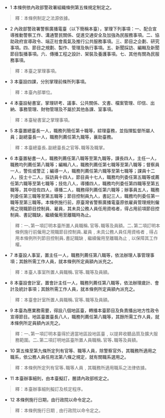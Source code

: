 * 1 本條例依內政部警政署組織條例第五條規定制定之。

> 釋：本條例制定之法源依據。

* 2 內政部警政署警察廣播電臺（以下簡稱本臺），掌理下列事項：一、配合宣導推動警察工作、溝通警民關係、促進交通安全及加強為民服務事項。二、協助政府宣導政令、端正社會風氣及推行公共服務事項。三、節目之企劃、研究事項。四、節目之規劃、製作、管理及執行事項。五、新聞採訪、編輯及新聞節目製播事項。六、傳播工程之設計、架裝及養護事項。七、其他有關為民服務事項。

> 釋：本臺之掌理事項。

* 3 本臺設四課，分別掌理前條所列事項。

> 釋：本臺內部單位。

* 4 本臺設秘書室，掌理研考、議事、公共關係、文書、檔案管理、印信、出納、事務管理、財物管理及不屬於其他各課、室事項。

> 釋：本臺秘書室之掌理事項。

* 5 本臺置總臺長一人，職務列簡任第十職等，綜理臺務，並指揮監督所屬人員；副總臺長一人，職務列薦任第九職等，襄助臺務。

> 釋：本臺總臺長､副總臺長之官等､職等及職掌。

* 6 本臺置秘書一人，職務列薦任第八職等至第九職等，課長四人，主任一人，職務均列薦任第八職等；編輯八人，職務列薦任第七職等至第八職等；督察員一人，警佐或警正；編導一人，職務列薦任第六職等至第七職等；課員十二人，技士十二人，採訪員十四人，節目員十七人，職務均列委任第五職等或薦任第六職等至第七職等；技佐八人，導播四人，職務均列委任第四職等至第五職等，其中技佐四人，導播二人，職務得列薦任第六職等；辦事員五人，職務列委任第三職等至第五職等；節目控制員九人，書記三人，職務均列委任第一職等至第三職等。本條例施行前，原臺灣省警察廣播電臺原依雇員管理規則僱用之現職節目控制員、雇員，其未具公務人員任用資格者，得占用前項節目控制員、書記職缺，繼續僱用至離職時為止。

> 釋：一､第一項訂明本臺所置人員職稱､官等､職等及員額。二､第二項訂明本條例施行前僱用之現職節目控制員､雇員﹐未具公務人員任用資格者﹐得占用本條例所列節目控制員､書記職缺﹐繼續僱用至離職為止﹐以保障其工作權。

* 7 本臺設人事室，置主任一人，職務列薦任第八職等，依法辦理人事管理事項；其餘所需工作人員，就本條例所定員額內派充之。

> 釋：本臺人事室所置人員職稱､官等､職等及員額。

* 8 本臺設會計室，置會計主任一人，職務列薦任第八職等，依法辦理歲計、會計及統計事項；其餘所需工作人員，就本條例所定員額內派充之。

> 釋：本臺會計室所置人員職稱､官等､職等及員額。

* 9 本臺為應業務需要，得設八個地區臺，轉播本臺節目及負責播出地方性政令宣導節目。地區臺置臺長八人，職務列薦任第八職等，其餘所需工作人員，就本條例所定員額內派充之。

> 釋：一､第一項訂明本臺得於適當地區設地區臺﹐以提昇收聽品質及擴大服務範圍。二､第二項訂明地區臺所置人員職稱､官等､職等及員額。

* 10 第五條至第九條所定列有官等、職等人員，除警察官外，其職務所適用之職系，依公務人員任用法第八條之規定，就有關職系選用之。

> 釋：本條例所定列有官等､職等人員﹐其職務所適用職系之法律依據。

* 11 本臺辦事細則，由本臺擬訂，層請內政部核定之。

> 釋：本臺辦事細則擬訂及核定程序。

* 12 本條例施行日期，由行政院以命令定之。

> 釋：本條例施行日期﹐由行政院以命令定之。

